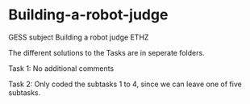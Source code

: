 # Building-a-robot-judge
GESS subject Building a robot judge ETHZ

The different solutions to the Tasks are in seperate folders.

Task 1:
  No additional comments
  
Task 2:
  Only coded the subtasks 1 to 4, since we can leave one of five subtasks.
